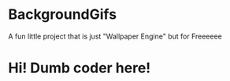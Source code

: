 # BackgroundGifs
A fun little project that is just "Wallpaper Engine" but for Freeeeee

# Hi! Dumb coder here!
